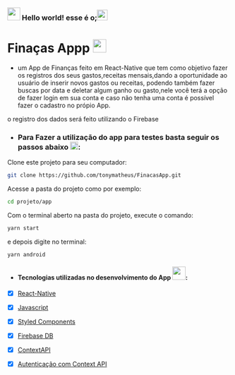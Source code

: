 


### <img src="https://github.com/TheDudeThatCode/TheDudeThatCode/blob/master/Assets/Hi.gif" width="29px"> Hello world! esse é o;<img src="https://github.com/TheDudeThatCode/TheDudeThatCode/blob/master/Assets/Earth.gif" width="24px">
# Finaças Appp <img src="https://github.com/TheDudeThatCode/TheDudeThatCode/blob/master/Assets/Mario_Hello_Big.gif" width="30px">
- um App de Finanças feito em React-Native que tem como objetivo fazer os registros dos seus gastos,receitas mensais,dando a oportunidade ao usuário de inserir novos gastos ou receitas, podendo também fazer buscas por data e  deletar algum ganho ou gasto,nele você terá a opção de fazer login em sua conta e caso não tenha uma conta é possível fazer o cadastro no própio App.

o registro dos  dados será feito utilizando o Firebase 
- ### Para Fazer a utilização do app para testes basta seguir os passos abaixo <img src="https://github.com/TheDudeThatCode/TheDudeThatCode/blob/master/Assets/Rocket.gif" width="18px">:

Clone este projeto para seu computador:

```bash
git clone https://github.com/tonymatheus/FinacasApp.git
```

Acesse a pasta do projeto como por exemplo:

```bash
cd projeto/app
```

Com o terminal aberto na pasta do projeto, execute o comando:

```bash
yarn start 
```
e depois digite no terminal:

```bash
yarn android 
```



- #### Tecnologias  utilizadas no desenvolvimento do App <img src="https://github.com/TheDudeThatCode/TheDudeThatCode/blob/master/Assets/Developer.gif" width="30px">:

- [x] <a href="https://reactnative.dev/">React-Native</a>
- [x] <a href="https://developer.mozilla.org/pt-BR/docs/Aprender/JavaScript">Javascript</a>
- [x] <a href="https://styled-components.com/">Styled Components </a>
- [x] <a href="https://firebase.google.com/?hl=pt-br" >Firebase DB </a>
- [x] <a href="https://pt-br.reactjs.org/docs/context.html">ContextAPI</a>
- [x] <a href="https://pt-br.reactjs.org/docs/context.html#api" >Autenticação com Context API </a>


